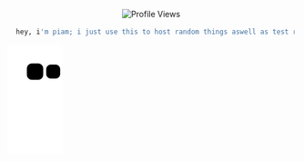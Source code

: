  <p align="center"> <img src="https://komarev.com/ghpvc/?username=peeyum" alt="Profile Views" /> </p>  

```python
  hey, i'm piam; i just use this to host random things aswell as test random things
```

<a href="https://discord.com/users/610140494697332766" target="_blank"><img src="https://github.com/AstraaDev/AstraaDev/blob/output/github-contribution-grid-snake.svg" alt="snake"></a>
